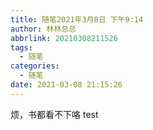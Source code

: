 ```yaml
---
title: 随笔2021年3月8日 下午9:14
author: 林林总总
abbrlink: 20210308211526
tags:
  - 随笔
categories:
  - 随笔
date: 2021-03-08 21:15:26
---
```

烦，书都看不下咯 test